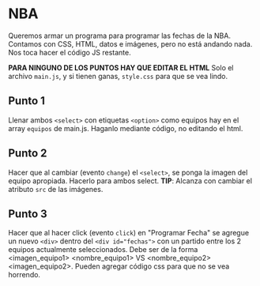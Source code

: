 # NBA

Queremos armar un programa para programar las fechas de la NBA. Contamos con CSS, HTML, datos e imágenes, pero no está andando nada. Nos toca hacer el código JS restante.

**PARA NINGUNO DE LOS PUNTOS HAY QUE EDITAR EL HTML** Solo el archivo `main.js`, y si tienen ganas, `style.css` para que se vea lindo.

## Punto 1

Llenar ambos `<select>` con etiquetas `<option>` como equipos hay en el array `equipos` de main.js. Haganlo mediante código, no editando el html.

## Punto 2

Hacer que al cambiar (evento `change`) el `<select>`, se ponga la imagen del equipo apropiada. Hacerlo para ambos select. **TIP**: Alcanza con cambiar el atributo `src` de las imágenes. 

## Punto 3

Hacer que al hacer click (evento `click`) en "Programar Fecha" se agregue un nuevo `<div>` dentro del `<div id="fechas">` con un partido entre los 2 equipos actualmente seleccionados. Debe ser de la forma <imagen_equipo1> <nombre_equipo1> VS <nombre_equipo2> <imagen_equipo2>. Pueden agregar código css para que no se vea horrendo.
